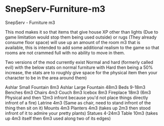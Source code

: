 # SnepServ-Furniture-m3
SnepServ - Furniture m3

This mod makes it so that items that give house XP other than lights (Due to game limitation would stop them being used outside) or rugs (They already consume floor space) will use up an amount of the room m3 that is available, this is intended to add some additional realism to the game so that rooms are not crammed full with no ability to move in them.

Two versions of the mod currently exist Normal and hard (formerly called evil) with the below stats on normal furniture with Hard then being a 50% increase, the stats are to roughly give space for the physical item then your character to be in the area around them)

Ashlar Small Fountain 8m3
Ashlar Large Fountain 48m3
Beds 9-18m3
Benches 6m3
Chairs 4m3
Couch 8m3
Icebox 8m3
Fireplace 18m3 (6m3 Physical and then 12m3 infront because you'd not place things directly infront of a fire)
Latrine 4m3 (Same as chair, need to stand infront of the thing then sit on it)
Mounts 4m3
Planters 4m3 (takes up 2m3 then stood infront of it to admire your pretty plants)
Statues 4-24m3
Table 10m3 (takes up 4m3 itself then 6m3 used along two of its edges)
